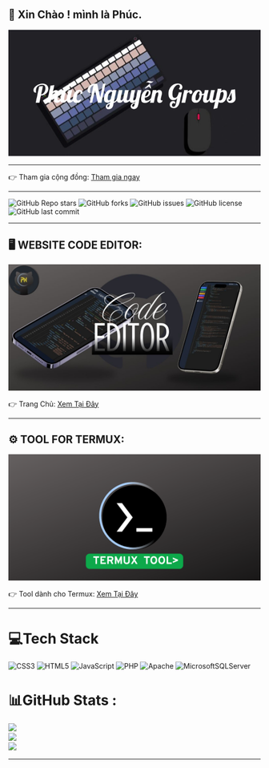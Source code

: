 ## 👋 Xin Chào ! mình là Phúc.

![Phuc Nguyen Groups](./picture/phucnguyengroups.png)

---

👉 Tham gia cộng đồng: [Tham gia ngay](https://discord.gg/HFDua7Yf5P)

---

![GitHub Repo stars](https://img.shields.io/github/stars/phucnguyengroups/phucnguyengroups?style=social)
![GitHub forks](https://img.shields.io/github/forks/phucnguyengroups/phucnguyengroups?style=social)
![GitHub issues](https://img.shields.io/github/issues/phucnguyengroups/phucnguyengroups)
![GitHub license](https://img.shields.io/github/license/phucnguyengroups/phucnguyengroups)
![GitHub last commit](https://img.shields.io/github/last-commit/phucnguyengroups/phucnguyengroups)

---

## 🖥️ WEBSITE CODE EDITOR:

![Code Editor](./picture/render.jpg)

👉 Trang Chủ: [Xem Tại Đây](https://phucnguyengroups.github.io)

---
## ⚙️  TOOL FOR TERMUX:

![Termux Tool](./picture/banner.png)

👉 Tool dành cho Termux: [Xem Tại Đây](https://github.com/phucnguyengroups/tool-termux)

---


# 💻Tech Stack
![CSS3](https://img.shields.io/badge/css3-%231572B6.svg?style=for-the-badge&logo=css3&logoColor=white) ![HTML5](https://img.shields.io/badge/html5-%23E34F26.svg?style=for-the-badge&logo=html5&logoColor=white) ![JavaScript](https://img.shields.io/badge/javascript-%23323330.svg?style=for-the-badge&logo=javascript&logoColor=%23F7DF1E) ![PHP](https://img.shields.io/badge/php-%23777BB4.svg?style=for-the-badge&logo=php&logoColor=white) ![Apache](https://img.shields.io/badge/apache-%23D42029.svg?style=for-the-badge&logo=apache&logoColor=white) ![MicrosoftSQLServer](https://img.shields.io/badge/Microsoft%20SQL%20Sever-CC2927?style=for-the-badge&logo=microsoft%20sql%20server&logoColor=white)
# 📊GitHub Stats :
![](https://github-readme-stats.vercel.app/api?username=phucnguyengroups&theme=default&hide_border=true&include_all_commits=true&count_private=false)<br/>
![](https://github-readme-streak-stats.herokuapp.com/?user=phucnguyengroups&theme=default&hide_border=true)<br/>
![](https://github-readme-stats.vercel.app/api/top-langs/?username=phucnguyengroups&theme=default&hide_border=true&include_all_commits=true&count_private=false&layout=compact)

---
